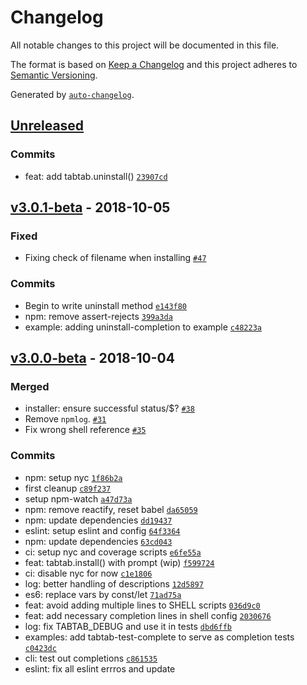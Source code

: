 # Changelog

All notable changes to this project will be documented in this file.

The format is based on [Keep a Changelog](http://keepachangelog.com/en/1.0.0/)
and this project adheres to [Semantic Versioning](http://semver.org/spec/v2.0.0.html).

Generated by [`auto-changelog`](https://github.com/CookPete/auto-changelog).

## [Unreleased](https://github.com/mklabs/tabtab/compare/v3.0.1-beta...HEAD)

### Commits

- feat: add tabtab.uninstall() [`23907cd`](https://github.com/mklabs/tabtab/commit/23907cdfbe16e17aefa171a750550c6fc7af42db)

## [v3.0.1-beta](https://github.com/mklabs/tabtab/compare/v3.0.0-beta...v3.0.1-beta) - 2018-10-05

### Fixed

- Fixing check of filename when installing [`#47`](https://github.com/mklabs/tabtab/issues/47)

### Commits

- Begin to write uninstall method [`e143f80`](https://github.com/mklabs/tabtab/commit/e143f80909cfc06ab223c41a41ae4bc7ec1f9e1a)
- npm: remove assert-rejects [`399a3da`](https://github.com/mklabs/tabtab/commit/399a3da9216d565d61c101f3d97f082d83809228)
- example: adding uninstall-completion to example [`c48223a`](https://github.com/mklabs/tabtab/commit/c48223ae3ca204f322b523c14b887689e6ea23ee)

## [v3.0.0-beta](https://github.com/mklabs/tabtab/compare/v2.2.2...v3.0.0-beta) - 2018-10-04

### Merged

- installer: ensure successful status/$? [`#38`](https://github.com/mklabs/tabtab/pull/38)
- Remove `npmlog`. [`#31`](https://github.com/mklabs/tabtab/pull/31)
- Fix wrong shell reference [`#35`](https://github.com/mklabs/tabtab/pull/35)

### Commits

- npm: setup nyc [`1f86b2a`](https://github.com/mklabs/tabtab/commit/1f86b2a0a57a136de6299a472336e7d05ecf8004)
- first cleanup [`c89f237`](https://github.com/mklabs/tabtab/commit/c89f237f2a7539a9a205bf0a23cc817c2ea8e4d8)
- setup npm-watch [`a47d73a`](https://github.com/mklabs/tabtab/commit/a47d73ad4be0c215be20389a7c42a975702ccd2c)
- npm: remove reactify, reset babel [`da65059`](https://github.com/mklabs/tabtab/commit/da65059e87bbda4b1feefbb94820e71d373a6d73)
- npm: update dependencies [`dd19437`](https://github.com/mklabs/tabtab/commit/dd1943774f36b8d9910f9bef4b161beff6a44f43)
- eslint: setup eslint and config [`64f3364`](https://github.com/mklabs/tabtab/commit/64f33648ac9131b26ff3d404501ff0b1807984b9)
- npm: update dependencies [`63cd043`](https://github.com/mklabs/tabtab/commit/63cd043b02797ace9022276917f9dc63587c3831)
- ci: setup nyc and coverage scripts [`e6fe55a`](https://github.com/mklabs/tabtab/commit/e6fe55ab9a7438341cd074262c1732bce0bcc9d7)
- feat: tabtab.install() with prompt (wip) [`f599724`](https://github.com/mklabs/tabtab/commit/f5997246c19e042e9d30654662df53a73882df0d)
- ci: disable nyc for now [`c1e1806`](https://github.com/mklabs/tabtab/commit/c1e180654579890d09e5352522526af4b0992492)
- log: better handling of descriptions [`12d5897`](https://github.com/mklabs/tabtab/commit/12d5897e38958a64f4c05b0ffa4a36210b4efdc8)
- es6: replace vars by const/let [`71ad75a`](https://github.com/mklabs/tabtab/commit/71ad75a882e7fd4ee5bc834fe809192ce0ecfa22)
- feat: avoid adding multiple lines to SHELL scripts [`036d9c0`](https://github.com/mklabs/tabtab/commit/036d9c036b77c0b47469ae38960bfe77401c04de)
- feat: add necessary completion lines in shell config [`2030676`](https://github.com/mklabs/tabtab/commit/20306764122aa7534e26094adaad8049b38d22f7)
- log: fix TABTAB_DEBUG and use it in tests [`dbd6ffb`](https://github.com/mklabs/tabtab/commit/dbd6ffb4e97a0db6eac40b646b93e567996d0e5d)
- examples: add tabtab-test-complete to serve as completion tests [`c0423dc`](https://github.com/mklabs/tabtab/commit/c0423dca0556e1fe6b724ba9806ff9185c650acc)
- cli: test out completions [`c861535`](https://github.com/mklabs/tabtab/commit/c8615352664e19b0f8966cfcd38ee844927f1d51)
- eslint: fix all eslint errros and update 